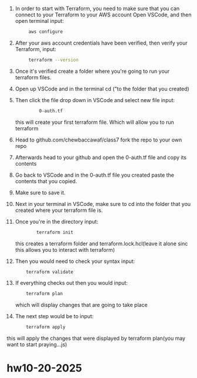 
1. In order to start with Terraform, you need to make sure that you can connect to your Terraform to your AWS account
    Open VSCode, and then open terminal
    input:
   ```bash
        aws configure
   ```
   
3. After your aws account credentials have been verified, then verify your Terraform,
    input:
   ```bash
        terraform --version
   ```
        
5. Once it's verified create a folder where you're going to run your terraform files.
6. Open up VSCode and in the terminal
    cd ("to the folder that you created)
7. Then click the file drop down in VSCode and select new file
        input:
   ```bash
            0-auth.tf
   ```

   this will create your first terraform file. Which will allow you to run terraform

9. Head to github.com/chewbaccawaf/class7
        fork the repo to your own repo
10. Afterwards head to your github and open the 0-auth.tf file and copy its contents
11. Go back to VSCode and in the 0-auth.tf file you created paste the contents that you copied.
12. Make sure to save it.
13. Next in your terminal in VSCode, make sure to cd into the folder that you created where your terraform file is.
14. Once you're in the directory
        input:
    ```bash
            terraform init
    ```

    this creates a terraform folder and terraform.lock.hcl(leave it alone sinc this allows you to interact with terraform)
16. Then you would need to check your syntax
    input:
    ```bash
        terraform validate
    ```
18. If everything checks out then you would
    input:
    ```bash
        terraform plan
    ```
    which will display changes that are going to take place
20. The next step would be to 
    input:
    ```bash
        terraform apply
    ```
 this will apply the changes that were displayed by terraform plan(you may want to start praying...js)













# hw10-20-2025
